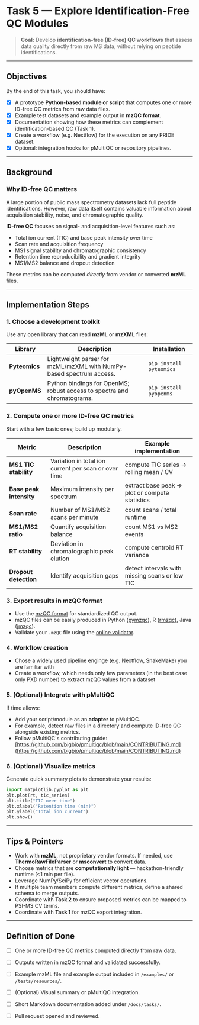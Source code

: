 # Task 5 — Explore Identification-Free QC Modules

> **Goal:** Develop **identification-free (ID-free) QC workflows** that assess data quality directly from raw MS data, without relying on peptide identifications.

---

## Objectives

By the end of this task, you should have:
- [x] A prototype **Python-based module or script** that computes one or more ID-free QC metrics from raw data files.
- [x] Example test datasets and example output in **mzQC format**.
- [x] Documentation showing how these metrics can complement identification-based QC (Task 1).
- [x] Create a workflow (e.g. Nextflow) for the execution on any PRIDE dataset.
- [x] Optional: integration hooks for pMultiQC or repository pipelines.

---

## Background

### Why ID-free QC matters

A large portion of public mass spectrometry datasets lack full peptide identifications.
However, raw data itself contains valuable information about acquisition stability, noise, and chromatographic quality.

**ID-free QC** focuses on signal- and acquisition-level features such as:
- Total ion current (TIC) and base peak intensity over time
- Scan rate and acquisition frequency
- MS1 signal stability and chromatographic consistency
- Retention time reproducibility and gradient integrity
- MS1/MS2 balance and dropout detection

These metrics can be computed *directly* from vendor or converted **mzML** files.

---

## Implementation Steps

### 1. Choose a development toolkit

Use any open library that can read **mzML** or **mzXML** files:

| Library | Description | Installation |
|----------|--------------|---------------|
| **Pyteomics** | Lightweight parser for mzML/mzXML with NumPy-based spectrum access. | `pip install pyteomics` |
| **pyOpenMS** | Python bindings for OpenMS; robust access to spectra and chromatograms. | `pip install pyopenms` |

### 2. Compute one or more ID-free QC metrics

Start with a few basic ones; build up modularly.

| Metric                  | Description                                          | Example implementation                         |
| ----------------------- | ---------------------------------------------------- | ---------------------------------------------- |
| **MS1 TIC stability**   | Variation in total ion current per scan or over time | compute TIC series → rolling mean / CV         |
| **Base peak intensity** | Maximum intensity per spectrum                       | extract base peak → plot or compute statistics |
| **Scan rate**           | Number of MS1/MS2 scans per minute                   | count scans / total runtime                    |
| **MS1/MS2 ratio**       | Quantify acquisition balance                         | count MS1 vs MS2 events                        |
| **RT stability**        | Deviation in chromatographic peak elution            | compute centroid RT variance                   |
| **Dropout detection**   | Identify acquisition gaps                            | detect intervals with missing scans or low TIC |

### 3. Export results in mzQC format

- Use the [mzQC format](https://hupo-psi.github.io/mzQC/) for standardized QC output.
- mzQC files can be easily produced in Python ([pymzqc](https://github.com/MS-Quality-Hub/pymzqc)), R ([rmzqc](https://github.com/MS-Quality-Hub/rmzqc)), Java ([jmzqc](https://github.com/MS-Quality-Hub/jmzqc)).
- Validate your `.mzQC` file using the [online validator](https://hupo-psi.github.io/mzQC/validator).

### 4. Workflow creation

- Chose a widely used pipeline enginge (e.g. Nextflow, SnakeMake) you are familiar with
- Create a workflow, which needs only few parameters (in the best case only PXD number) to extract mzQC values from a dataset

### 5. (Optional) Integrate with pMultiQC

If time allows:
- Add your script/module as an **adapter** to pMultiQC.
- For example, detect raw files in a directory and compute ID-free QC alongside existing metrics.
- Follow pMultiQC's contributing guide:
  [https://github.com/bigbio/pmultiqc/blob/main/CONTRIBUTING.md](https://github.com/bigbio/pmultiqc/blob/main/CONTRIBUTING.md)

### 6. (Optional) Visualize metrics

Generate quick summary plots to demonstrate your results:

```python
import matplotlib.pyplot as plt
plt.plot(rt, tic_series)
plt.title("TIC over time")
plt.xlabel("Retention time (min)")
plt.ylabel("Total ion current")
plt.show()
```

---

## Tips & Pointers

* Work with **mzML**, not proprietary vendor formats. If needed, use **ThermoRawFileParser** or **msconvert** to convert data.
* Choose metrics that are **computationally light** — hackathon-friendly runtime (<1 min per file).
* Leverage NumPy/SciPy for efficient vector operations.
* If multiple team members compute different metrics, define a shared schema to merge outputs.
* Coordinate with **Task 2** to ensure proposed metrics can be mapped to PSI-MS CV terms.
* Coordinate with **Task 1** for mzQC export integration.

---

## Definition of Done

* [ ] One or more ID-free QC metrics computed directly from raw data.
* [ ] Outputs written in mzQC format and validated successfully.
* [ ] Example mzML file and example output included in `/examples/` or `/tests/resources/`.
* [ ] (Optional) Visual summary or pMultiQC integration.
* [ ] Short Markdown documentation added under `/docs/tasks/`.
* [ ] Pull request opened and reviewed.

